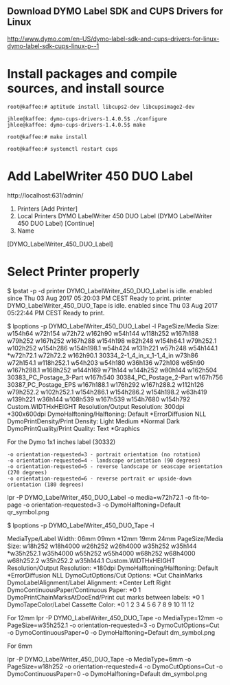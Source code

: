 ## Download DYMO Label SDK and CUPS Drivers for Linux


http://www.dymo.com/en-US/dymo-label-sdk-and-cups-drivers-for-linux-dymo-label-sdk-cups-linux-p--1


# Install packages and compile sources, and install source

```
root@kaffee:# aptitude install libcups2-dev libcupsimage2-dev

jhlee@kaffee: dymo-cups-drivers-1.4.0.5$ ./configure
jhlee@kaffee: dymo-cups-drivers-1.4.0.5$ make

root@kaffee:# make install

root@kaffee:# systemctl restart cups
```


# Add LabelWriter 450 DUO Label

http://localhost:631/admin/

1. Printers
[Add Printer]
2. Local Printers
DYMO LabelWriter 450 DUO Label (DYMO LabelWriter 450 DUO Label)
[Continue]
3. Name

[DYMO_LabelWriter_450_DUO_Label]

# Select Printer properly


$ lpstat -p -d
printer DYMO_LabelWriter_450_DUO_Label is idle.  enabled since Thu 03 Aug 2017 05:20:03 PM CEST
        Ready to print.
printer DYMO_LabelWriter_450_DUO_Tape is idle.  enabled since Thu 03 Aug 2017 05:22:44 PM CEST
        Ready to print.

$ lpoptions -p DYMO_LabelWriter_450_DUO_Label -l
PageSize/Media Size: w154h64 w72h154 w72h72 w162h90 w54h144 w118h252 w167h188 w79h252 w167h252 w167h288 w154h198 w82h248 w154h64.1 w79h252.1 w102h252 w154h286 w154h198.1 w54h424 w131h221 w57h248 w54h144.1 *w72h72.1 w72h72.2 w162h90.1 30334_2-1_4_in_x_1-1_4_in w73h86 w72h154.1 w118h252.1 w54h203 w54h180 w36h136 w72h108 w65h90 w167h288.1 w168h252 w144h169 w71h144 w144h252 w80h144 w162h504 30383_PC_Postage_3-Part w167h540 30384_PC_Postage_2-Part w167h756 30387_PC_Postage_EPS w167h188.1 w176h292 w167h288.2 w112h126 w79h252.2 w102h252.1 w154h286.1 w154h286.2 w154h198.2 w63h419 w139h221 w36h144 w108h539 w167h539 w154h7680 w154h792 Custom.WIDTHxHEIGHT
Resolution/Output Resolution: 300dpi *300x600dpi
DymoHalftoning/Halftoning: Default *ErrorDiffusion NLL
DymoPrintDensity/Print Density: Light Medium *Normal Dark
DymoPrintQuality/Print Quality: Text *Graphics


For the Dymo 1x1 inches label (30332)




    -o orientation-requested=3 - portrait orientation (no rotation)
    -o orientation-requested=4 - landscape orientation (90 degrees)
    -o orientation-requested=5 - reverse landscape or seascape orientation (270 degrees)
    -o orientation-requested=6 - reverse portrait or upside-down orientation (180 degrees)




lpr -P  DYMO_LabelWriter_450_DUO_Label -o media=w72h72.1 -o fit-to-page -o orientation-requested=3 -o DymoHalftoning=Default qr_symbol.png 


$ lpoptions -p DYMO_LabelWriter_450_DUO_Tape -l

MediaType/Label Width: 06mm 09mm *12mm 19mm 24mm
PageSize/Media Size: w18h252 w18h4000 w26h252 w26h4000 w35h252 w35h144 *w35h252.1 w35h4000 w55h252 w55h4000 w68h252 w68h4000 w68h252.2 w35h252.2 w35h144.1 Custom.WIDTHxHEIGHT
Resolution/Output Resolution: *180dpi
DymoHalftoning/Halftoning: Default *ErrorDiffusion NLL
DymoCutOptions/Cut Options: *Cut ChainMarks
DymoLabelAlignment/Label Alignment: *Center Left Right
DymoContinuousPaper/Continuous Paper: *0 1
DymoPrintChainMarksAtDocEnd/Print cut marks between labels: *0 1
DymoTapeColor/Label Cassette Color: *0 1 2 3 4 5 6 7 8 9 10 11 12



For 12mm 
lpr -P DYMO_LabelWriter_450_DUO_Tape -o MediaType=12mm -o PageSize=w35h252.1  -o orientation-requested=3 -o DymoCutOptions=Cut -o DymoContinuousPaper=0 -o DymoHalftoning=Default dm_symbol.png 

For 6mm

lpr -P DYMO_LabelWriter_450_DUO_Tape -o MediaType=6mm -o PageSize=w18h252  -o orientation-requested=4 -o DymoCutOptions=Cut -o DymoContinuousPaper=0 -o DymoHalftoning=Default dm_symbol.png
